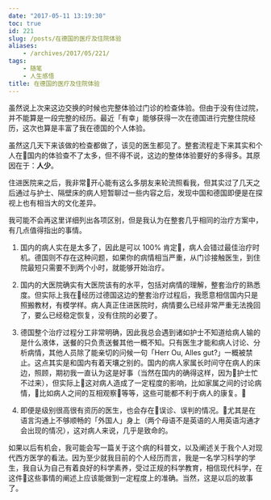 ```yaml
---
date: "2017-05-11 13:19:30"
toc: true
id: 221
slug: /posts/在德国的医疗及住院体验
aliases:
    - /archives/2017/05/221/
tags:
    - 随笔
    - 人生感悟
title: 在德国的医疗及住院体验
---
```


虽然说上次来这边交换的时候也完整体验过门诊的检查体验。但由于没有住过院，并不能算是一段完整的经历。最近「有幸」能够获得一次在德国进行完整住院经历，这次也算是丰富了我在德国的个人体验。

<!--more-->

虽然这几天下来该做的检查都做了，该见的医生都见了。整套流程走下来其实和个人在国内的体验查不了太多，但不得不说，这边的整体体验要好的多得多。其原因在于：**人少**。

住进医院来之后，我非常开心能有这么多朋友来轮流照看我，但其实过了几天之后通过与护士、隔壁床的病人短暂聊过一些内容之后，发现中国和德国即便是在探视上也有相当大的文化差异。

我可能不会再这里详细列出各项区别，但是我认为在整套几乎相同的治疗方案中，有几点值得指出的事情。

1. 国内的病人实在是太多了，因此是可以 100% 肯定，病人会错过最佳治疗时机。德国则不存在这种问题，如果你的病情相当严重，从门诊接触医生，到住院最短只需要不到两个小时，就能够开始治疗。

2. 国内的大医院确实有大医院该有的水平，包括对病情的理解，整套治疗的熟悉度。但实际上我在经历过德国这边的整套治疗过程后，我愿意相信国内只是照搬教材，有模学样。病人真正住进医院时，病情要么已经非常严重无法挽回了，要么已经稳定恢复，没有住院的必要了。

3. 德国整个治疗过程分工非常明确，因此我总会遇到诸如护士不知道给病人输的是什么液体，送餐的只负责送餐其他一概不知。只有医生才能和病人讨论、分析病情，其他人员除了能亲切的问候一句「Herr Ou, Alles gut?」一概被禁止。这点其实是和国内有着天壤之别的。国内的病人家属长时间守在病人的床边，照顾，期初我一直认为这是好事（当然在国内的确得这样，因为护士忙不过来），但实际上这对病人造成了一定程度的影响，比如家属之间的讨论病情，比如病人之间的互相观察等等，这些可能都不利于病人的康复。

4. 即便是级别很高很有资历的医生，也会存在误诊、误判的情况。尤其是在语言沟通上不够顺畅的「外国人」身上（两个母语不是英语的人用英语沟通才会出现的情况），这对病人来说，几乎是致命的。

如果以后有机会，我可能会写一篇关于这个病的科普文，以及阐述关于我个人对现代西方医学的看法。因为至少就我目前的个人经历而言，我是一名学习科学的学生，我自认为自己有着良好的科学素养，受过正规的科学教育，相信现代科学，在这件这些事情的阐述上应该能做到一定程度上的准确。当然，这是以后的故事了。